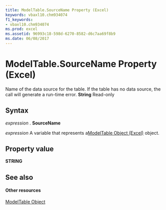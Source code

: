 ```yaml
---
title: ModelTable.SourceName Property (Excel)
keywords: vbaxl10.chm934074
f1_keywords:
- vbaxl10.chm934074
ms.prod: excel
ms.assetid: 96993c18-598d-6270-8582-d6c7aa69f8b9
ms.date: 06/08/2017
---
```



# ModelTable.SourceName Property (Excel)

Name of the data source for the table. If the table has no data source, the call will generate a run-time error.  **String** Read-only


## Syntax

 _expression_ . **SourceName**

 _expression_ A variable that represents a[ModelTable Object (Excel)](modeltable-object-excel.md) object.


## Property value

 **STRING**


## See also


#### Other resources



[ModelTable Object](modeltable-object-excel.md)

